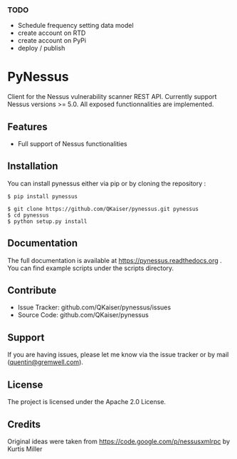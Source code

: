 ### TODO

* Schedule frequency setting data model
* create account on RTD
* create account on PyPi
* deploy / publish

# PyNessus

Client for the Nessus vulnerability scanner REST API. Currently support Nessus versions >= 5.0. All exposed functionnalities
are implemented.

## Features

* Full support of Nessus functionalities

## Installation

You can install pynessus either via pip or by cloning the repository :

```shell
$ pip install pynessus
```

```shell
$ git clone https://github.com/QKaiser/pynessus.git pynessus
$ cd pynessus
$ python setup.py install
```

## Documentation

The full documentation is available at https://pynessus.readthedocs.org . You can find example scripts under the
scripts directory.

## Contribute

* Issue Tracker: github.com/QKaiser/pynessus/issues
* Source Code: github.com/QKaiser/pynessus

## Support

If you are having issues, please let me know via the issue tracker or by mail (quentin@gremwell.com).

## License

The project is licensed under the Apache 2.0 License.

## Credits

Original ideas were taken from https://code.google.com/p/nessusxmlrpc by Kurtis Miller